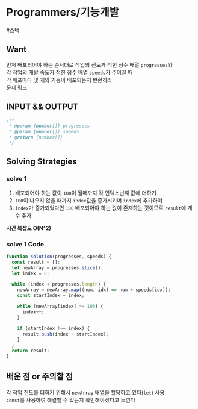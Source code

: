 # Programmers/기능개발

#스택

## Want

먼저 배포되어야 하는 순서대로 작업의 진도가 적힌 정수 배열 `progresses`와  
각 작업의 개발 속도가 적힌 정수 배열 `speeds`가 주어질 때  
각 배포마다 몇 개의 기능이 배포되는지 반환하라  
[문제 링크](https://school.programmers.co.kr/learn/courses/30/lessons/42586)

## INPUT && OUTPUT

```js
/**
 * @param {number[]} progresses
 * @param {number[]} speeds
 * @return {number[]}
 */
```

## Solving Strategies

### solve 1

1. 배포되어야 하는 값이 `100`이 될때까지 각 인덱스번째 값에 더하기
2. `100`이 나오지 않을 때까지 `index`값을 증가시키며 `index`에 추가하여
3. `index`가 증가되었다면 `100` 배포되어야 하는 값이 존재하는 것이므로 `result`에 개수 추가

**시간 복잡도 O(N^2)**

### solve 1 Code

```js
function solution(progresses, speeds) {
  const result = [];
  let newArray = progresses.slice();
  let index = 0;

  while (index < progresses.length) {
    newArray = newArray.map((num, idx) => num + speeds[idx]);
    const startIndex = index;

    while (newArray[index] >= 100) {
      index++;
    }

    if (startIndex !== index) {
      result.push(index - startIndex);
    }
  }
  return result;
}
```

## 배운 점 or 주의할 점

각 작업 진도를 더하기 위해서 `newArray` 배열을 할당하고 있다(`let`) 사용  
`const`를 사용하여 해결할 수 있는지 확인해야겠다고 느낀다
